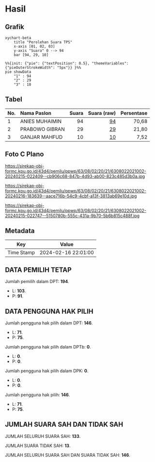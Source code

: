 # Hasil

## Grafik

```mermaid
xychart-beta
    title "Perolehan Suara TPS"
    x-axis [01, 02, 03]
    y-axis "Suara" 0 --> 94
    bar [94, 29, 10]
```

```mermaid
%%{init: {"pie": {"textPosition": 0.5}, "themeVariables": {"pieOuterStrokeWidth": "5px"}} }%%
pie showData
    "1" : 94
    "2" : 29
    "3" : 10
```

## Tabel

| No. | Nama Paslon    | Suara | Suara (raw) | Persentase |
|:--- |:-------------- | -----:| -----------:| ----------:|
| 1   | ANIES MUHAIMIN | 94    | [94][p-1]   | 70,68      |
| 2   | PRABOWO GIBRAN | 29    | [29][p-2]   | 21,80      |
| 3   | GANJAR MAHFUD  | 10    | [10][p-3]   | 7,52       |


[p-1]: https://github.com/gigit-pemilu/pemilu-2024/blob/main/pilpres/hitung-suara/sub/63-kalimantan-selatan/sub/08-hulu-sungai-utara/sub/02-babirik/sub/2021-pajukungan-hulu/sub/002-tps/sub/paslon-1.txt
[p-2]: https://github.com/gigit-pemilu/pemilu-2024/blob/main/pilpres/hitung-suara/sub/63-kalimantan-selatan/sub/08-hulu-sungai-utara/sub/02-babirik/sub/2021-pajukungan-hulu/sub/002-tps/sub/paslon-2.txt
[p-3]: https://github.com/gigit-pemilu/pemilu-2024/blob/main/pilpres/hitung-suara/sub/63-kalimantan-selatan/sub/08-hulu-sungai-utara/sub/02-babirik/sub/2021-pajukungan-hulu/sub/002-tps/sub/paslon-3.txt

## Foto C Plano

https://sirekap-obj-formc.kpu.go.id/43d4/pemilu/ppwp/63/08/02/20/21/6308022021002-20240215-022409--cb906c68-847b-4d93-ab00-823c485d3b0a.jpg

https://sirekap-obj-formc.kpu.go.id/43d4/pemilu/ppwp/63/08/02/20/21/6308022021002-20240216-183639--aace716b-54c9-4cbf-a13f-3813ab69e10d.jpg

https://sirekap-obj-formc.kpu.go.id/43d4/pemilu/ppwp/63/08/02/20/21/6308022021002-20240215-022747--5150780b-555c-431a-9b70-5b6b815c488f.jpg


## Metadata

| Key        | Value               |
| ---------- | ------------------- |
| Time Stamp | 2024-02-16 22:01:00 |


## DATA PEMILIH TETAP

Jumlah pemilih dalam DPT: **194**.
 * L: **103**.
 * P: **91**.

## DATA PENGGUNA HAK PILIH

Jumlah pengguna hak pilih dalam DPT: **146**.
 * L: **71**.
 * P: **75**.

Jumlah pengguna hak pilih dalam DPTb: **0**.
 * L: **0**.
 * P: **0**.

Jumlah pengguna hak pilih dalam DPK: **0**.
 * L: **0**.
 * P: **0**.

Jumlah pengguna hak pilih: **146**.
 * L: **71**.
 * P: **75**.

## JUMLAH SUARA SAH DAN TIDAK SAH

JUMLAH SELURUH SUARA SAH: **133**.

JUMLAH SUARA TIDAK SAH: **13**.

JUMLAH SELURUH SUARA SAH DAN SUARA TIDAK SAH: **146**.


